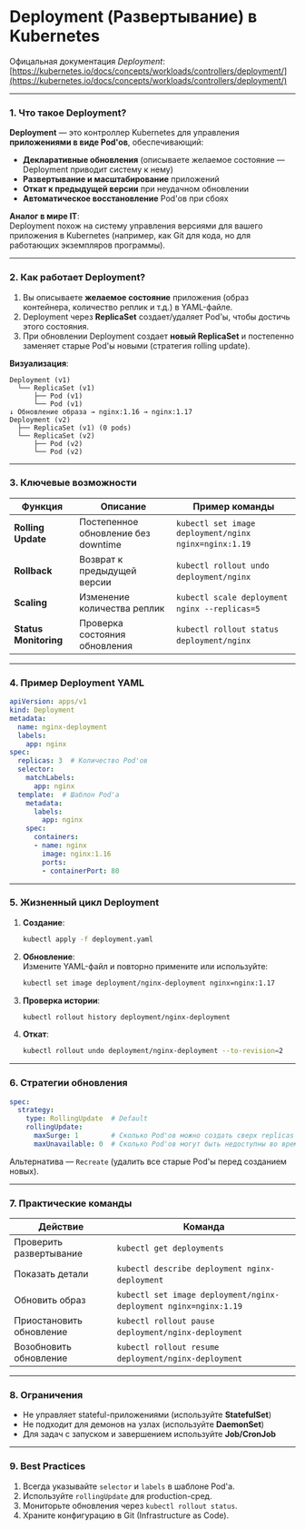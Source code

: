 # Deployment (Развертывание) в Kubernetes

Офицальная документация *Deployment*: [https://kubernetes.io/docs/concepts/workloads/controllers/deployment/](https://kubernetes.io/docs/concepts/workloads/controllers/deployment/)

---

### **1. Что такое Deployment?**

**Deployment** — это контроллер Kubernetes для управления **приложениями в виде Pod'ов**, обеспечивающий:

* **Декларативные обновления** (описываете желаемое состояние — Deployment приводит систему к нему)
* **Развертывание и масштабирование** приложений
* **Откат к предыдущей версии** при неудачном обновлении
* **Автоматическое восстановление** Pod'ов при сбоях

**Аналог в мире IT**:  
Deployment похож на систему управления версиями для вашего приложения в Kubernetes (например, как Git для кода, но для работающих экземпляров программы).

---

### **2. Как работает Deployment?**

1. Вы описываете **желаемое состояние** приложения (образ контейнера, количество реплик и т.д.) в YAML-файле.
2. Deployment через **ReplicaSet** создает/удаляет Pod'ы, чтобы достичь этого состояния.
3. При обновлении Deployment создает **новый ReplicaSet** и постепенно заменяет старые Pod'ы новыми (стратегия rolling update).

**Визуализация**:

```
Deployment (v1)
  └── ReplicaSet (v1)
      ├── Pod (v1)
      └── Pod (v1)
↓ Обновление образа → nginx:1.16 → nginx:1.17
Deployment (v2)
  ├── ReplicaSet (v1) (0 pods)
  └── ReplicaSet (v2)
      ├── Pod (v2)
      └── Pod (v2)
```

---

### **3. Ключевые возможности**

|Функция|Описание|Пример команды|
| ----------------| -------------------------------------------------------------| -----------------------------|
|**Rolling Update**|Постепенное обновление без downtime|​`kubectl set image deployment/nginx nginx=nginx:1.19`​|
|**Rollback**|Возврат к предыдущей версии|​`kubectl rollout undo deployment/nginx`​|
|**Scaling**|Изменение количества реплик|​`kubectl scale deployment nginx --replicas=5`​|
|**Status Monitoring**|Проверка состояния обновления|​`kubectl rollout status deployment/nginx`​|

---

### **4. Пример Deployment YAML**

```yaml
apiVersion: apps/v1
kind: Deployment
metadata:
  name: nginx-deployment
  labels:
    app: nginx
spec:
  replicas: 3  # Количество Pod'ов
  selector:
    matchLabels:
      app: nginx
  template:  # Шаблон Pod'а
    metadata:
      labels:
        app: nginx
    spec:
      containers:
      - name: nginx
        image: nginx:1.16
        ports:
        - containerPort: 80
```

---

### **5. Жизненный цикл Deployment**

1. **Создание**:

    ```sh
    kubectl apply -f deployment.yaml
    ```
2. **Обновление**:  
    Измените YAML-файл и повторно примените или используйте:

    ```sh
    kubectl set image deployment/nginx-deployment nginx=nginx:1.17
    ```
3. **Проверка истории**:

    ```sh
    kubectl rollout history deployment/nginx-deployment
    ```
4. **Откат**:

    ```sh
    kubectl rollout undo deployment/nginx-deployment --to-revision=2
    ```

---

### **6. Стратегии обновления**

```yaml
spec:
  strategy:
    type: RollingUpdate  # Default
    rollingUpdate:
      maxSurge: 1        # Сколько Pod'ов можно создать сверх replicas
      maxUnavailable: 0  # Сколько Pod'ов могут быть недоступны во время обновления
```

Альтернатива — `Recreate`​ (удалить все старые Pod'ы перед созданием новых).

---

### **7. Практические команды**

|Действие|Команда|
| -------------------------------------------------| ----------------|
|Проверить развертывание|​`kubectl get deployments`​|
|Показать детали|​`kubectl describe deployment nginx-deployment`​|
|Обновить образ|​`kubectl set image deployment/nginx-deployment nginx=nginx:1.19`​|
|Приостановить обновление|​`kubectl rollout pause deployment/nginx-deployment`​|
|Возобновить обновление|​`kubectl rollout resume deployment/nginx-deployment`​|

---

### **8. Ограничения**

* Не управляет stateful-приложениями (используйте **StatefulSet**)
* Не подходит для демонов на узлах (используйте **DaemonSet**)
* Для задач с запуском и завершением используйте **Job/CronJob**

---

### **9. Best Practices**

1. Всегда указывайте `selector`​ и `labels`​ в шаблоне Pod'а.
2. Используйте `rollingUpdate`​ для production-сред.
3. Мониторьте обновления через `kubectl rollout status`​.
4. Храните конфигурацию в Git (Infrastructure as Code).
